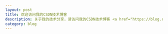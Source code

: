 ```yaml
---
layout: post
title: 欢迎访问我的CSDN技术博客
description: 关于我的技术分享，请访问我的CSDN技术博客 <a href="https://blog.csdn.net/chenwiehuang">我的技术分享</a> 
category: blog
---
```



